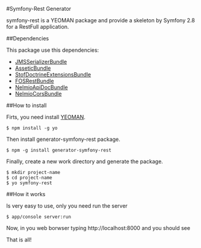 #Symfony-Rest Generator

symfony-rest is a YEOMAN package and provide a skeleton by Symfony 2.8 for a RestFull application.

##Dependencies

This package use this dependencies:

- [JMSSerializerBundle](http://jmsyst.com/bundles/JMSSerializerBundle)
- [AsseticBundle](https://symfony.com/doc/current/cookbook/assetic/index.html)
- [StofDoctrineExtensionsBundle](http://symfony.com/doc/current/bundles/StofDoctrineExtensionsBundle/index.html)
- [FOSRestBundle](http://symfony.com/doc/current/bundles/FOSRestBundle/1-setting_up_the_bundle.html)
- [NelmioApiDocBundle](https://github.com/nelmio/NelmioApiDocBundle)
- [NelmioCorsBundle](https://github.com/nelmio/NelmioCorsBundle)


##How to install

Firts, you need install [YEOMAN](http://yeoman.io/).

```
$ npm install -g yo
```

Then install generator-symfony-rest package.

```
$ npm -g install generator-symfony-rest
```

Finally, create a new work directory and generate the package.

```
$ mkdir project-name
$ cd project-name
$ yo symfony-rest
``` 

##How it works

Is very easy to use, only you need run the server

```
$ app/console server:run
```

Now, in you web borwser typing http://localhost:8000 and you should see

[](doc_resources/images/generator-symfony-rest.png?raw=true)

That is all!